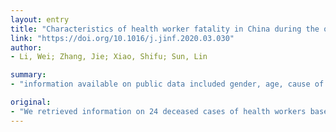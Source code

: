 ```yaml
---
layout: entry
title: "Characteristics of health worker fatality in China during the outbreak of COVID-19 infection"
link: "https://doi.org/10.1016/j.jinf.2020.03.030"
author:
- Li, Wei; Zhang, Jie; Xiao, Shifu; Sun, Lin

summary:
- "information available on public data included gender, age, cause of death, location city, date of disease onset and date of admission. Mann-Whitney U test was applied to compare continuous variables because data was non-normal distribution. Fisher exact test was used for categorical variables because the data number was limited. Information on 24 deceased cases included COVID-19 infection, sudden death, and traffic accident groups. We grouped cases into three groups based on the causes of death."

original:
- "We retrieved information on 24 deceased cases of health workers based on official reports from governmental institutes, as well as reports from news sites. Information available on public data included gender, age, cause of death, location city, date of disease onset, date of admission, date of death, and hospital levels they worked. We grouped cases into three groups based on the cause of death, which included COVID-19 infection, sudden death, and traffic accident groups. Mann-Whitney U test was applied to compare continuous variables because the data was non-normal distribution, and Fisher exact test was used for categorical variables because the data number was limited."
---
```


